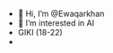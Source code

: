 - 👋 Hi, I’m @Ewaqarkhan
- 👀 I’m interested in AI
- GIKI (18-22)
- 

<!---
Ewaqarkhan/Ewaqarkhan is a ✨ special ✨ repository because its `README.md` (this file) appears on your GitHub profile.
You can click the Preview link to take a look at your changes.
--->
